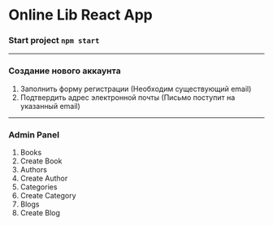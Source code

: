 # Online Lib React App

### Start project `npm start`

---
### Cоздание нового аккаунта
1. Заполнить форму регистрации (Необходим существующий email)
2. Подтвердить адрес электронной почты (Письмо поступит на указанный email)

---
### Admin Panel
1. Books
2. Create Book
3. Authors
4. Create Author
5. Categories
6. Create Category
7. Blogs
8. Create Blog

